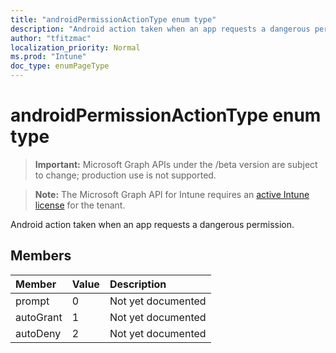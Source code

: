 ```yaml
---
title: "androidPermissionActionType enum type"
description: "Android action taken when an app requests a dangerous permission."
author: "tfitzmac"
localization_priority: Normal
ms.prod: "Intune"
doc_type: enumPageType
---
```


# androidPermissionActionType enum type

> **Important:** Microsoft Graph APIs under the /beta version are subject to change; production use is not supported.

> **Note:** The Microsoft Graph API for Intune requires an [active Intune license](https://go.microsoft.com/fwlink/?linkid=839381) for the tenant.

Android action taken when an app requests a dangerous permission.

## Members
|Member|Value|Description|
|:---|:---|:---|
|prompt|0|Not yet documented|
|autoGrant|1|Not yet documented|
|autoDeny|2|Not yet documented|




